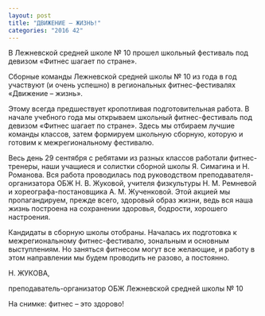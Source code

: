 ```yaml
---
layout: post
title: "ДВИЖЕНИЕ – ЖИЗНЬ!"
categories: "2016 42"
---
```


В Лежневской средней школе № 10 прошел школьный фестиваль под девизом «Фитнес шагает по стране».

Сборные команды Лежневской средней школы № 10 из года в год участвуют (и очень успешно) в региональных фитнес-фестивалях «Движение – жизнь».

Этому всегда предшествует кропотливая подготовительная работа. В начале учебного года мы открываем школьный фитнес-фестиваль под девизом «Фитнес шагает по стране». Здесь мы отбираем лучшие команды классов, затем формируем школьную сборную, которую и готовим к межрегиональному фестивалю.

Весь день 29 сентября с ребятами из разных классов работали фитнес-тренеры, наши учащиеся и солистки сборной школы Я. Симагина и Н. Романова. Вся работа проводилась под руководством преподавателя-организатора ОБЖ Н. В. Жуковой, учителя физкультуры Н. М. Ремневой и хореографа-постановщика А. М. Жученковой. Этой акцией мы пропагандируем, прежде всего, здоровый образ жизни, ведь вся наша жизнь построена на сохранении здоровья, бодрости, хорошего настроения.

Кандидаты в сборную школы отобраны. Началась их подготовка к межрегиональному фитнес-фестивалю, зональным и основным выступлениям. Но заняться фитнесом могут все желающие, и работу в этом направлении мы будем проводить не разово, а постоянно.

Н. ЖУКОВА,

преподаватель-организатор ОБЖ Лежневской средней школы № 10

На снимке: фитнес – это здорово!


